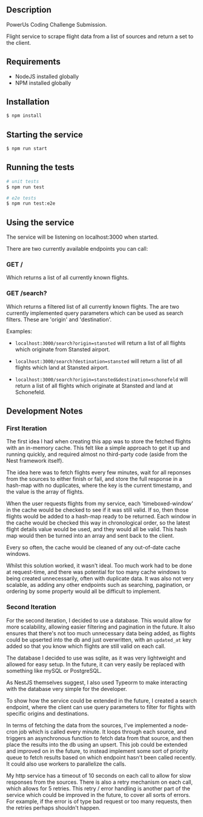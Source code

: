 ## Description

PowerUs Coding Challenge Submission.

Flight service to scrape flight data from a list of sources and return a set to the client.

## Requirements

- NodeJS installed globally
- NPM installed globally

## Installation

```bash
$ npm install
```

## Starting the service

```bash
$ npm run start
```

## Running the tests

```bash
# unit tests
$ npm run test

# e2e tests
$ npm run test:e2e
```

## Using the service

The service will be listening on localhost:3000 when started.

There are two currently available endpoints you can call:

### GET /

Which returns a list of all currently known flights.

### GET /search?

Which returns a filtered list of all currently known flights. The are two currently implemented query parameters which can be used as search filters. These are 'origin' and 'destination'.

Examples:

- `localhost:3000/search?origin=stansted` will return a list of all flights which originate from Stansted airport.

- `localhost:3000/search?destination=stansted` will return a list of all flights which land at Stansted airport.

- `localhost:3000/search?origin=stansted&destination=schonefeld` will return a list of all flights which originate at Stansted and land at Schonefeld.

## Development Notes

### First Iteration

The first idea I had when creating this app was to store the fetched flights with an in-memory cache. This felt like a simple approach to get it up and running quickly, and required almost no third-party code (aside from the Nest framework itself).

The idea here was to fetch flights every few minutes, wait for all reponses from the sources to either finish or fail, and store the full response in a hash-map with no duplicates, where the key is the current timestamp, and the value is the array of flights.

When the user requests flights from my service, each 'timeboxed-window' in the cache would be checked to see if it was still valid. If so, then those flights would be added to a hash-map ready to be returned. Each window in the cache would be checked this way in chronological order, so the latest flight details value would be used, and they would all be valid. This hash map would then be turned into an array and sent back to the client.

Every so often, the cache would be cleaned of any out-of-date cache windows.

Whilst this solution worked, it wasn't ideal. Too much work had to be done at request-time, and there was potential for too many cache windows to being created unnecessarily, often with duplicate data. It was also not very scalable, as adding any other endpoints such as searching, pagination, or ordering by some property would all be difficult to implement.

### Second Iteration

For the second iteration, I decided to use a database. This would allow for more scalability, allowing easier filtering and pagination in the future. It also ensures that there's not too much unnecessary data being added, as flights could be upserted into the db and just overwritten, with an `updated_at` key added so that you know which flights are still valid on each call.

The database I decided to use was sqlite, as it was very lightweight and allowed for easy setup. In the future, it can very easily be replaced with something like mySQL or PostgreSQL.

As NestJS themselves suggest, I also used Typeorm to make interacting with the database very simple for the developer.

To show how the service could be extended in the future, I created a search endpoint, where the client can use query parameters to filter for flights with specific origins and destinations.

In terms of fetching the data from the sources, I've implemented a node-cron job which is called every minute. It loops through each source, and triggers an asynchronous function to fetch data from that source, and then place the results into the db using an upsert. This job could be extended and improved on in the future, to instead implement some sort of priority queue to fetch results based on which endpoint hasn't been called recently. It could also use workers to parallelize the calls.

My http service has a timeout of 10 seconds on each call to allow for slow responses from the sources. There is also a retry mechanism on each call, which allows for 5 retries. This retry / error handling is another part of the service which could be improved in the future, to cover all sorts of errors. For example, if the error is of type bad request or too many requests, then the retries perhaps shouldn't happen.

